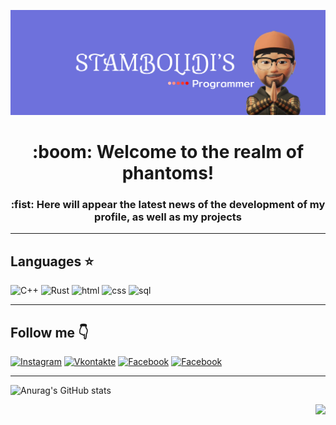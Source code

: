 ![](https://github.com/CrystalPhantom/CrystalPhantom/blob/27999c22d6ff5caf82b4e84bfe8a08e9ad9d97a1/assets/Frame%201%20(1).jpg)

 <h1 align = 'center'>:boom: Welcome to the realm of phantoms!</h1> 
<h3 align = 'center'> :fist: Here will appear the latest news of the development of my profile, as well as my projects</h1>

---

## Languages :star: 
![C++](https://img.shields.io/badge/-C++-000000?style=for-the-badge&logo=C%2b%2b&logoColor=6296CC)
![Rust](https://img.shields.io/badge/-Rust-000000?style=for-the-badge&logo=Rust&logoColor=FF4500)
![html](https://img.shields.io/badge/-html-000000?style=for-the-badge&logo=HTML5&logoColor=FF7F50)
![css](https://img.shields.io/badge/-css-000000?style=for-the-badge&logo=CSS3&logoColor=4169E1)
![sql](https://img.shields.io/badge/-SQL-000000?style=for-the-badge&logo=MySQL&logoColor=DCDCDC)

---

## Follow me :point_down:
[![Instagram](https://img.shields.io/badge/-Instagram-090909?style=for-the-badge&logo=instagram&logoColor=6E71DB)](https://www.instagram.com/alexeyshpavda)
[![Vkontakte](https://img.shields.io/badge/-Vkontakte-090909?style=for-the-badge&logo=Vk&logoColor=6E71DB)](https://vk.com/aduanite)
[![Facebook](https://img.shields.io/badge/-Facebook-090909?style=for-the-badge&logo=Facebook&logoColor=6E71DB)]()
[![Facebook](https://img.shields.io/badge/-Gmail-090909?style=for-the-badge&logo=Gmail&logoColor=6E71DB)](https://mail.google.com/mail/u/0/#sent?compose=CllgCJqWglSQgZjrJnnfggCXmLFkLbQhLzBFLttbqlcMzScSCjfjQnBKnswKKXPqDnMfzSQqTrg)

---


![Anurag's GitHub stats](https://github-readme-stats.vercel.app/api?username=CrystalPhantom&show_icons=true&theme=radical)<div id="hear" align="right"/>
  <img src="https://media.giphy.com/media/IWiAPmq1HS9QZRu8PT/giphy-downsized-large.gif" width="50"/>
</div>



